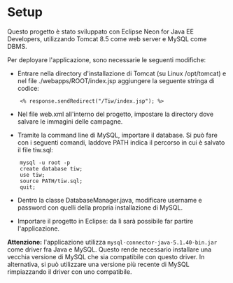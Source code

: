 # Setup

Questo progetto è stato sviluppato con Eclipse Neon for Java EE Developers, utilizzando Tomcat 8.5 come web server e MySQL come DBMS.

Per deployare l'applicazione, sono necessarie le seguenti modifiche:

* Entrare nella directory d'installazione di Tomcat (su Linux /opt/tomcat) e nel file ./webapps/ROOT/index.jsp aggiungere la seguente stringa di codice:
```
    <% response.sendRedirect("/Tiw/index.jsp"); %>
```

* Nel file web.xml all'interno del progetto, impostare la directory dove salvare le immagini delle campagne.

* Tramite la command line di MySQL, importare il database. Si può fare con i seguenti comandi, laddove PATH indica il percorso in cui è salvato il file tiw.sql:
```
    mysql -u root -p
    create database tiw;
    use tiw;
    source PATH/tiw.sql;
    quit;
```

* Dentro la classe DatabaseManager.java, modificare username e password con quelli della propria installazione di MySQL.

* Importare il progetto in Eclipse: da lì sarà possibile far partire l'applicazione.

**Attenzione:** l'applicazione utilizza ```mysql-connector-java-5.1.40-bin.jar``` come driver fra Java e MySQL. Questo rende necessario installare una vecchia versione di MySQL che sia compatibile con questo driver. In alternativa, si può utilizzare una versione più recente di MySQL rimpiazzando il driver con uno compatibile.
